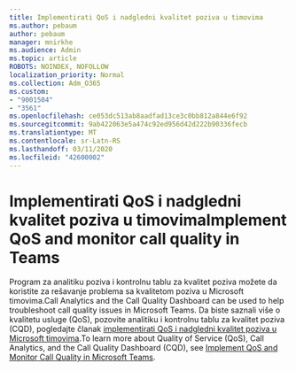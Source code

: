 ```yaml
---
title: Implementirati QoS i nadgledni kvalitet poziva u timovima
ms.author: pebaum
author: pebaum
manager: mnirkhe
ms.audience: Admin
ms.topic: article
ROBOTS: NOINDEX, NOFOLLOW
localization_priority: Normal
ms.collection: Adm_O365
ms.custom:
- "9001504"
- "3561"
ms.openlocfilehash: ce053dc513ab8aadfad13ce3c0bb812a844e6f92
ms.sourcegitcommit: 9ab422063e5a474c92ed956d42d222b90336fecb
ms.translationtype: MT
ms.contentlocale: sr-Latn-RS
ms.lasthandoff: 03/11/2020
ms.locfileid: "42600002"
---
```

# <a name="implement-qos-and-monitor-call-quality-in-teams"></a><span data-ttu-id="b9444-102">Implementirati QoS i nadgledni kvalitet poziva u timovima</span><span class="sxs-lookup"><span data-stu-id="b9444-102">Implement QoS and monitor call quality in Teams</span></span>

<span data-ttu-id="b9444-103">Program za analitiku poziva i kontrolnu tablu za kvalitet poziva možete da koristite za rešavanje problema sa kvalitetom poziva u Microsoft timovima.</span><span class="sxs-lookup"><span data-stu-id="b9444-103">Call Analytics and the Call Quality Dashboard can be used to help troubleshoot call quality issues in Microsoft Teams.</span></span> <span data-ttu-id="b9444-104">Da biste saznali više o kvalitetu usluge (QoS), pozovite analitiku i kontrolnu tablu za kvalitet poziva (CQD), pogledajte članak [implementirati QoS i nadgledni kvalitet poziva u Microsoft timovima](https://docs.microsoft.com/microsoftteams/monitor-call-quality-qos).</span><span class="sxs-lookup"><span data-stu-id="b9444-104">To learn more about Quality of Service (QoS), Call Analytics, and the Call Quality Dashboard (CQD), see [Implement QoS and Monitor Call Quality in Microsoft Teams](https://docs.microsoft.com/microsoftteams/monitor-call-quality-qos).</span></span> 

